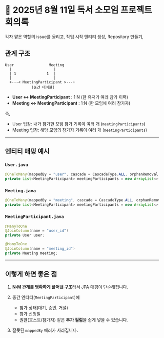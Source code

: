 # 📌 2025년 8월 11일 독서 소모임 프로젝트 회의록


각자 맡은 역할의 issue를 올리고, 작업 시작
엔티티 생성, Repository 만들기, 



## 관계 구조

```
User                Meeting
  |                   |
  | 1              1  |
  |                   |
  +---< MeetingParticipant >---+
            (중간 테이블)
```

* **User ↔ MeetingParticipant** : 1\:N (한 유저가 여러 참가 이력)
* **Meeting ↔ MeetingParticipant** : 1\:N (한 모임에 여러 참가자)

즉,

* User 입장: 내가 참가한 모임 참가 기록이 여러 개 (`meetingParticipants`)
* Meeting 입장: 해당 모임의 참가자 기록이 여러 개 (`meetingParticipants`)

---

## 엔티티 매핑 예시

### `User.java`

```java
@OneToMany(mappedBy = "user", cascade = CascadeType.ALL, orphanRemoval = true)
private List<MeetingParticipant> meetingParticipants = new ArrayList<>();
```

### `Meeting.java`

```java
@OneToMany(mappedBy = "meeting", cascade = CascadeType.ALL, orphanRemoval = true)
private List<MeetingParticipant> meetingParticipants = new ArrayList<>();
```

### `MeetingParticipant.java`

```java
@ManyToOne
@JoinColumn(name = "user_id")
private User user;

@ManyToOne
@JoinColumn(name = "meeting_id")
private Meeting meeting;
```

---

## 이렇게 하면 좋은 점

1. **N\:M 관계를 명확하게 풀어낸 구조**라서 JPA 매핑이 단순해집니다.
2. 중간 엔티티(`MeetingParticipant`)에

    * 참가 상태(대기, 승인, 거절)
    * 참가 신청일
    * 권한(호스트/참가자)
      같은 **추가 컬럼**을 쉽게 넣을 수 있습니다.
3. 잘못된 `mappedBy` 에러가 사라집니다.

